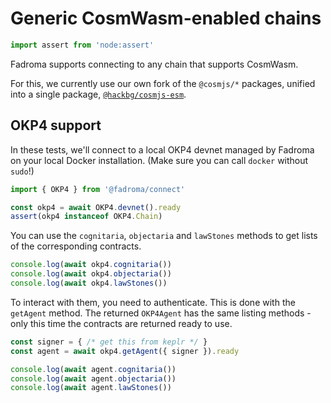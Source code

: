 # Generic CosmWasm-enabled chains

```typescript
import assert from 'node:assert'
```

Fadroma supports connecting to any chain that supports CosmWasm.

For this, we currently use our own fork of the `@cosmjs/*` packages,
unified into a single package, [`@hackbg/cosmjs-esm`](https://www.npmjs.com/package/@hackbg/cosmjs-esm).

## OKP4 support

In these tests, we'll connect to a local OKP4 devnet
managed by Fadroma on your local Docker installation.
(Make sure you can call `docker` without `sudo`!)

```typescript
import { OKP4 } from '@fadroma/connect'

const okp4 = await OKP4.devnet().ready
assert(okp4 instanceof OKP4.Chain)
```

You can use the `cognitaria`, `objectaria` and `lawStones` methods
to get lists of the corresponding contracts.

```typescript
console.log(await okp4.cognitaria())
console.log(await okp4.objectaria())
console.log(await okp4.lawStones())
```

To interact with them, you need to authenticate. This is done with
the `getAgent` method. The returned `OKP4Agent` has the same listing
methods - only this time the contracts are returned ready to use.

```typescript
const signer = { /* get this from keplr */ }
const agent = await okp4.getAgent({ signer }).ready

console.log(await agent.cognitaria())
console.log(await agent.objectaria())
console.log(await agent.lawStones())
```
